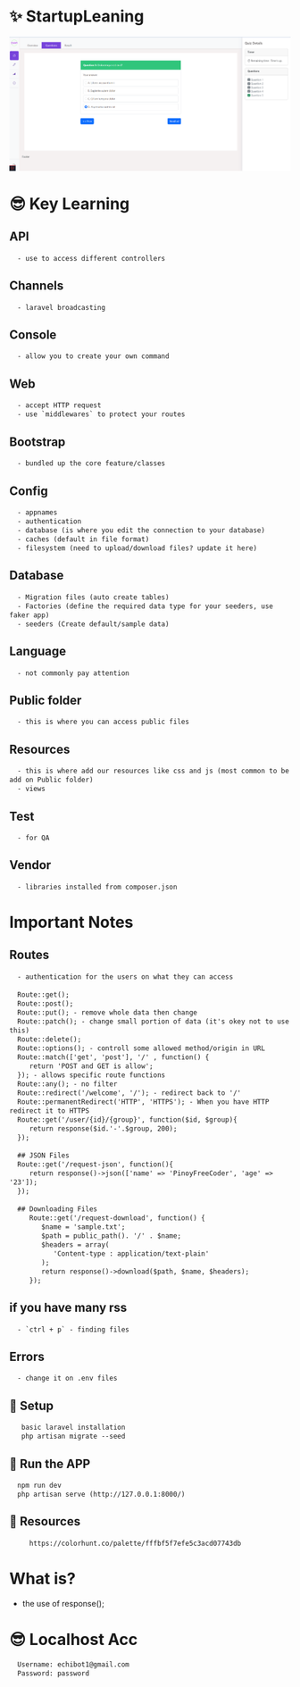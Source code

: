 # ✨ StartupLeaning
 
   ![StartupLeaningImage](https://github.com/Carlozzzzz/Laravel9_Learning/blob/main/__practice_project/QuizApp/demo_img/student_quiz_question.png)
   
# 😎 Key Learning

   ## API
      - use to access different controllers
   ## Channels
      - laravel broadcasting

   ## Console
      - allow you to create your own command
   
   ## Web
      - accept HTTP request
      - use `middlewares` to protect your routes

   ## Bootstrap
      - bundled up the core feature/classes

   ## Config
      - appnames
      - authentication
      - database (is where you edit the connection to your database)
      - caches (default in file format)
      - filesystem (need to upload/download files? update it here)

   ## Database
      - Migration files (auto create tables)
      - Factories (define the required data type for your seeders, use faker app)
      - seeders (Create default/sample data)


   ## Language
      - not commonly pay attention

   ## Public folder
      - this is where you can access public files

   ## Resources 
      - this is where add our resources like css and js (most common to be add on Public folder)
      - views

   ## Test
      - for QA

   ## Vendor
      - libraries installed from composer.json

# Important Notes
   
   ## Routes
      - authentication for the users on what they can access

      Route::get();
      Route::post();
      Route::put(); - remove whole data then change
      Route::patch(); - change small portion of data (it's okey not to use this)
      Route::delete();
      Route::options(); - controll some allowed method/origin in URL
      Route::match(['get', 'post'], '/' , function() {
         return 'POST and GET is allow';
      }); - allows specific route functions
      Route::any(); - no filter
      Route::redirect('/welcome', '/'); - redirect back to '/'
      Route::permanentRedirect('HTTP', 'HTTPS'); - When you have HTTP redirect it to HTTPS
      Route::get('/user/{id}/{group}', function($id, $group){
         return response($id.'-'.$group, 200);
      });

      ## JSON Files
      Route::get('/request-json', function(){
         return response()->json(['name' => 'PinoyFreeCoder', 'age' => '23']);
      });

      ## Downloading Files
         Route::get('/request-download', function() {
            $name = 'sample.txt';
            $path = public_path(). '/' . $name;
            $headers = array(
               'Content-type : application/text-plain'
            );
            return response()->download($path, $name, $headers);
         });


   ## if you have many rss
      - `ctrl + p` - finding files

   ## Errors
      - change it on .env files


   ## :wrench: Setup
       basic laravel installation
       php artisan migrate --seed
        
            
   ## :running: Run the APP
      npm run dev
      php artisan serve (http://127.0.0.1:8000/)

   ## :briefcase: Resources
         https://colorhunt.co/palette/fffbf5f7efe5c3acd07743db
    
# What is?
   - the use of response();

# 😎 Localhost Acc

      Username: echibot1@gmail.com
      Password: password
   
